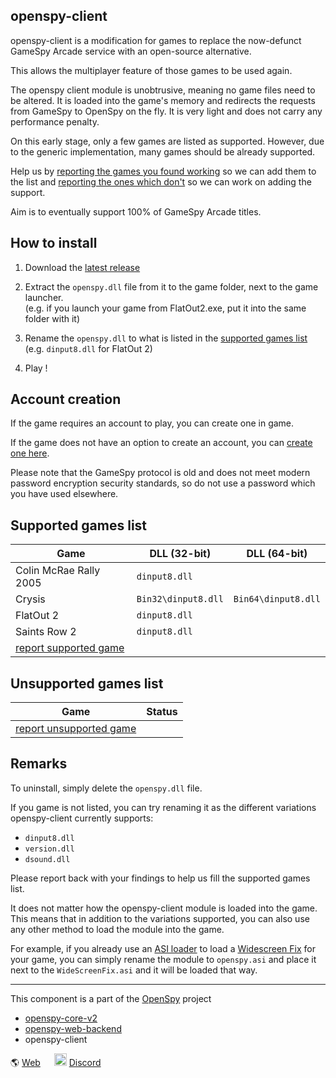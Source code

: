 ## openspy-client

openspy-client is a modification for games to replace the now-defunct GameSpy Arcade service with an open-source alternative.

This allows the multiplayer feature of those games to be used again.

The openspy client module is unobtrusive, meaning no game files need to be altered. It is loaded into the game's memory and redirects the requests from GameSpy to OpenSpy on the fly. It is very light and does not carry any performance penalty.

On this early stage, only a few games are listed as supported. However, due to the generic implementation, many games should be already supported.

Help us by [reporting the games you found working](https://github.com/anzz1/openspy-client/issues/new?labels=working+game&template=report-working-game.yml&title=%5Bworking-game%5D+X) so we can add them to the list and [reporting the ones which don't](https://github.com/anzz1/openspy-client/issues/new?labels=game+request&template=request-for-game-support.yml&title=%5Bgame-request%5D+X) so we can work on adding the support.

Aim is to eventually support 100% of GameSpy Arcade titles.

## How to install

1. Download the [latest release](https://github.com/anzz1/openspy-client/releases/latest/download/openspy.zip)

2. Extract the `openspy.dll` file from it to the game folder, next to the game launcher.  
(e.g. if you launch your game from FlatOut2.exe, put it into the same folder with it)

3. Rename the `openspy.dll` to what is listed in the [supported games list](#supported-games-list)  
(e.g. `dinput8.dll` for FlatOut 2)

4. Play !

## Account creation
If the game requires an account to play, you can create one in game.

If the game does not have an option to create an account, you can [create one here](http://account.openspy.net/).

Please note that the GameSpy protocol is old and does not meet modern password encryption security standards, so do not use a password which you have used elsewhere.

## Supported games list

| Game | DLL (32-bit) | DLL (64-bit) | 
| --- | --- |  --- |
| Colin McRae Rally 2005 | `dinput8.dll` |   |
| Crysis | `Bin32\dinput8.dll` | `Bin64\dinput8.dll`  |
| FlatOut 2 | `dinput8.dll` |   |
| Saints Row 2 | `dinput8.dll` |   |
| [report supported game](https://github.com/anzz1/openspy-client/issues/new?assignees=&labels=working+game&projects=&template=report-working-game.yml&title=%5Bworking-game%5D+X) |

## Unsupported games list
| Game | Status |
| --- | --- |
| [report unsupported game](https://github.com/anzz1/openspy-client/issues/new?assignees=&labels=game+request&projects=&template=request-for-game-support.yml&title=%5Bgame-request%5D+X) |

## Remarks
To uninstall, simply delete the `openspy.dll` file.

If you game is not listed, you can try renaming it as the different variations openspy-client currently supports:  
- `dinput8.dll`
- `version.dll`
- `dsound.dll`

Please report back with your findings to help us fill the supported games list.

It does not matter how the openspy-client module is loaded into the game. This means that in addition to the variations supported, you can also use any other method to load the module into the game.

For example, if you already use an [ASI loader](https://github.com/ThirteenAG/Ultimate-ASI-Loader) to load a [Widescreen Fix](https://thirteenag.github.io/wfp) for your game, you can simply rename the module to `openspy.asi` and place it next to the `WideScreenFix.asi` and it will be loaded that way.


---

This component is a part of the [OpenSpy](https://beta.openspy.net/) project

- [openspy-core-v2](https://github.com/chc/openspy-core-v2)
- [openspy-web-backend](https://github.com/chc/openspy-web-backend)
- openspy-client

:earth_americas: [Web](https://beta.openspy.net/) &emsp;
<img alt="Discord" src="https://user-images.githubusercontent.com/13628128/226210682-c9044ed1-e4d9-431c-b085-1d684a9f9942.png" width="20" height="20"> [Discord](http://discord.gg/sMaWdbt)

